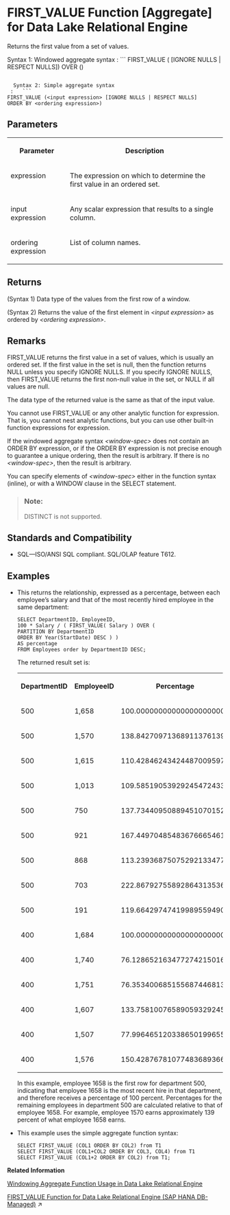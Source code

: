 <!-- loioa5523f3c84f21015aa0092a61fcc2714 -->

# FIRST\_VALUE Function \[Aggregate\] for Data Lake Relational Engine

Returns the first value from a set of values.



 Syntax 1: Windowed aggregate syntax
 :   ```
FIRST_VALUE (<expression> [IGNORE NULLS | RESPECT NULLS])
OVER (<window-spec>)
```

  Syntax 2: Simple aggregate syntax
 :   ```
FIRST_VALUE (<input expression> [IGNORE NULLS | RESPECT NULLS] 
ORDER BY <ordering expression>)
```

 

<a name="loioa5523f3c84f21015aa0092a61fcc2714__FIRST_VALUE_parm1"/>

## Parameters


<table>
<tr>
<th valign="top" rowspan="1">

Parameter



</th>
<th valign="top" rowspan="1">

Description



</th>
</tr>
<tr>
<td valign="top" rowspan="1">

expression



</td>
<td valign="top" rowspan="1">

The expression on which to determine the first value in an ordered set.



</td>
</tr>
<tr>
<td valign="top">

input expression



</td>
<td valign="top">

Any scalar expression that results to a single column.



</td>
</tr>
<tr>
<td valign="top">

ordering expression



</td>
<td valign="top">

List of column names.



</td>
</tr>
</table>



<a name="loioa5523f3c84f21015aa0092a61fcc2714__FIRST_VALUE_returns1"/>

## Returns

\(Syntax 1\) Data type of the values from the first row of a window.

\(Syntax 2\) Returns the value of the first element in *<input expression\>* as ordered by *<ordering expression\>*.



<a name="loioa5523f3c84f21015aa0092a61fcc2714__FIRST_VALUE_remarks1"/>

## Remarks

FIRST\_VALUE returns the first value in a set of values, which is usually an ordered set. If the first value in the set is null, then the function returns NULL unless you specify IGNORE NULLS. If you specify IGNORE NULLS, then FIRST\_VALUE returns the first non-null value in the set, or NULL if all values are null.

The data type of the returned value is the same as that of the input value.

You cannot use FIRST\_VALUE or any other analytic function for expression. That is, you cannot nest analytic functions, but you can use other built-in function expressions for expression.

If the windowed aggregate syntax *<window-spec\>* does not contain an ORDER BY expression, or if the ORDER BY expression is not precise enough to guarantee a unique ordering, then the result is arbitrary. If there is no *<window-spec\>*, then the result is arbitrary.

You can specify elements of *<window-spec\>* either in the function syntax \(inline\), or with a WINDOW clause in the SELECT statement.

> ### Note:  
> DISTINCT is not supported.



<a name="loioa5523f3c84f21015aa0092a61fcc2714__FIRST_VALUE_standards1"/>

## Standards and Compatibility

-   SQL—ISO/ANSI SQL compliant. SQL/OLAP feature T612.




<a name="loioa5523f3c84f21015aa0092a61fcc2714__FIRST_VALUE_example1"/>

## Examples

-   This returns the relationship, expressed as a percentage, between each employee’s salary and that of the most recently hired employee in the same department:

    ```
    SELECT DepartmentID, EmployeeID,
    100 * Salary / ( FIRST_VALUE( Salary ) OVER (
    PARTITION BY DepartmentID  
    ORDER BY Year(StartDate) DESC ) )
    AS percentage
    FROM Employees order by DepartmentID DESC;
    ```

    The returned result set is:


    <table>
    <tr>
    <th valign="top" rowspan="1">

    DepartmentID


    
    </th>
    <th valign="top" rowspan="1">

    EmployeeID


    
    </th>
    <th valign="top" rowspan="1">

    Percentage


    
    </th>
    </tr>
    <tr>
    <td valign="top" rowspan="1">

    500


    
    </td>
    <td valign="top" rowspan="1">

    1,658


    
    </td>
    <td valign="top" rowspan="1">

    100.000000000000000000000


    
    </td>
    </tr>
    <tr>
    <td valign="top" rowspan="1">

    500


    
    </td>
    <td valign="top" rowspan="1">

    1,570


    
    </td>
    <td valign="top" rowspan="1">

    138.842709713689113761394


    
    </td>
    </tr>
    <tr>
    <td valign="top" rowspan="1">

    500


    
    </td>
    <td valign="top" rowspan="1">

    1,615


    
    </td>
    <td valign="top" rowspan="1">

    110.428462434244870095972


    
    </td>
    </tr>
    <tr>
    <td valign="top" rowspan="1">

    500


    
    </td>
    <td valign="top" rowspan="1">

    1,013


    
    </td>
    <td valign="top" rowspan="1">

    109.585190539292454724330


    
    </td>
    </tr>
    <tr>
    <td valign="top" rowspan="1">

    500


    
    </td>
    <td valign="top" rowspan="1">

    750


    
    </td>
    <td valign="top" rowspan="1">

    137.734409508894510701521


    
    </td>
    </tr>
    <tr>
    <td valign="top" rowspan="1">

    500


    
    </td>
    <td valign="top" rowspan="1">

    921


    
    </td>
    <td valign="top" rowspan="1">

    167.449704854836766654619


    
    </td>
    </tr>
    <tr>
    <td valign="top" rowspan="1">

    500


    
    </td>
    <td valign="top" rowspan="1">

    868


    
    </td>
    <td valign="top" rowspan="1">

    113.239368750752921334778


    
    </td>
    </tr>
    <tr>
    <td valign="top" rowspan="1">

    500


    
    </td>
    <td valign="top" rowspan="1">

    703


    
    </td>
    <td valign="top" rowspan="1">

    222.867927558928643135365


    
    </td>
    </tr>
    <tr>
    <td valign="top" rowspan="1">

    500


    
    </td>
    <td valign="top" rowspan="1">

    191


    
    </td>
    <td valign="top" rowspan="1">

    119.664297474199895594908


    
    </td>
    </tr>
    <tr>
    <td valign="top" rowspan="1">

    400


    
    </td>
    <td valign="top" rowspan="1">

    1,684


    
    </td>
    <td valign="top" rowspan="1">

    100.000000000000000000000


    
    </td>
    </tr>
    <tr>
    <td valign="top" rowspan="1">

    400


    
    </td>
    <td valign="top" rowspan="1">

    1,740


    
    </td>
    <td valign="top" rowspan="1">

    76.128652163477274215016


    
    </td>
    </tr>
    <tr>
    <td valign="top" rowspan="1">

    400


    
    </td>
    <td valign="top" rowspan="1">

    1,751


    
    </td>
    <td valign="top" rowspan="1">

    76.353400685155687446813


    
    </td>
    </tr>
    <tr>
    <td valign="top" rowspan="1">

    400


    
    </td>
    <td valign="top" rowspan="1">

    1,607


    
    </td>
    <td valign="top" rowspan="1">

    133.758100765890593292456


    
    </td>
    </tr>
    <tr>
    <td valign="top" rowspan="1">

    400


    
    </td>
    <td valign="top" rowspan="1">

    1,507


    
    </td>
    <td valign="top" rowspan="1">

    77.996465120338650199655


    
    </td>
    </tr>
    <tr>
    <td valign="top" rowspan="1">

    400


    
    </td>
    <td valign="top" rowspan="1">

    1,576


    
    </td>
    <td valign="top" rowspan="1">

    150.428767810774836893669


    
    </td>
    </tr>
    </table>
    
    In this example, employee 1658 is the first row for department 500, indicating that employee 1658 is the most recent hire in that department, and therefore receives a percentage of 100 percent. Percentages for the remaining employees in department 500 are calculated relative to that of employee 1658. For example, employee 1570 earns approximately 139 percent of what employee 1658 earns.

-   This example uses the simple aggregate function syntax:

    ```
    SELECT FIRST_VALUE (COL1 ORDER BY COL2) from T1
    SELECT FIRST_VALUE (COL1+COL2 ORDER BY COL3, COL4) from T1 
    SELECT FIRST_VALUE (COL1+2 ORDER BY COL2) from T1;
    ```


**Related Information**  


[Windowing Aggregate Function Usage in Data Lake Relational Engine](windowing-aggregate-function-usage-in-data-lake-relational-engine-a527f35.md "A major feature of the ISO/ANSI SQL extensions for OLAP is a construct called a window.")

[FIRST_VALUE Function for Data Lake Relational Engine (SAP HANA DB-Managed)](https://help.sap.com/viewer/a898e08b84f21015969fa437e89860c8/2023_1_QRC/en-US/9994e0a4b12c4073a74b5a37d5e25f2e.html "Returns the first value from a set of values.") :arrow_upper_right:

